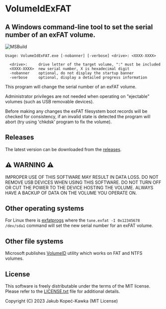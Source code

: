 # VolumeIdExFAT
## A Windows command-line tool to set the serial number of an exFAT volume.

![MSBuild](https://github.com/Jakub-KK/VolumeIDExFAT/actions/workflows/msbuild.yml/badge.svg)

```
Usage: VolumeIdExFAT.exe [-nobanner] [-verbose] <drive>: <XXXX-XXXX>

  <drive>:     drive letter of the target volume, ":" must be included
  <XXXX-XXXX>  new serial number, X is hexadecimal digit
  -nobanner    optional, do not display the startup banner
  -verbose     optional, display a detailed progress information
```

This program will change the serial number of an exFAT volume.

Administrator privileges are not needed when operating on "ejectable" volumes (such as USB removable devices).

Before making any changes the exFAT filesystem boot records will be checked for consistency, if an invalid state is detected the program will abort (try using 'chkdsk' program to fix the volume).

## Releases
The latest version can be downloaded from the [releases](https://github.com/Jakub-KK/VolumeIDExFAT/releases/latest).

## :warning: WARNING :warning:
IMPROPER USE OF THIS SOFTWARE MAY RESULT IN DATA LOSS. DO NOT REMOVE USB DEVICES WHEN USING THIS SOFTWARE. DO NOT TURN OFF OR CUT THE POWER TO THE DEVICE HOSTING THE VOLUME. ALWAYS HAVE A BACKUP OF DATA ON THE VOLUME YOU OPERATE ON.

## Other operating systems

For Linux there is [exfatprogs](https://github.com/exfatprogs/exfatprogs) where the ```tune.exfat -I 0x12345678 /dev/sda1``` command will set the new serial number for an exFAT volume.

## Other file systems

Microsoft publishes [VolumeID](https://learn.microsoft.com/en-us/sysinternals/downloads/volumeid) utility which works on FAT and NTFS volumes.

## License

This software is freely distributable under the terms of the MIT
license. Please refer to the [LICENSE.txt](LICENSE.txt) file for additional details.

Copyright (C) 2023 Jakub Kopeć-Kawka (MIT License)
